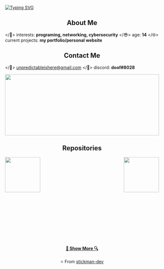 [![Typing SVG](https://readme-typing-svg.herokuapp.com?color=%23FF5B5B&duration=3500&center=true&vCenter=true&lines=hello+world+I'm+%3C%2Fisaac%3E;some+random+tech+nerd)](https://git.io/typing-svg)
<br>


<h2 align="center">About Me</h2>

</📌> interests: **programing, networking, cybersecurity**
</😎> age: **14**
</🌐> current projects: **my portfolio/personal website**


<h2 align="center">Contact Me</h2>

</📨> unpredictableishere@gmail.com
</🔵> discord: **doof#8028**


<a href="https://github.com/anuraghazra/github-readme-stats" title="Go to Source"><img width="100%" height="200" src="https://github-readme-stats.vercel.app/api?username=stickman-dev&show_icons=true&theme=gotham"></a>

<h2 align="center">Repositories</h2>

<p width="100%" align="center">
  <a align="left" href="https://github.com/stickman-dev/omegle-ip-graber" title="Omegle ip Graber"><img align="left" height="115" src="https://github-readme-stats.vercel.app/api/pin/?username=stickman-dev&repo=omegle-ip-graber&theme=gotham"></a> <a align="right" href="https://github.com/stickman-dev/isaac-johnson"  title="isaac-johnson.com"><img align="right" height="115" src="https://github-readme-stats.vercel.app/api/pin/?username=stickman-dev&repo=isaac-johnson&theme=gotham"></a>
</p>
<br><br>





<br><br><br><br><br><br><br><br><br><br><br><br><br>
<h4 align="center"><a href=https://github.com/stickman-dev?tab=repositories" title="Show Repositories">🔎 Show More 🔍</a></h4>

<p align = "center">
    ⭐️ From <a href="https://github.com/stickman-dev/">stickman-dev</a>
</p>
